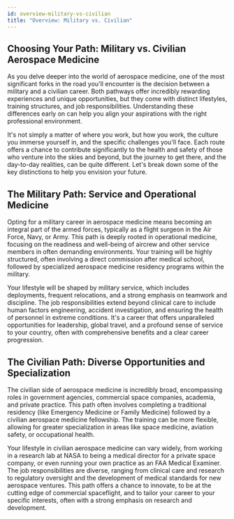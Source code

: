 ```yaml
---
id: overview-military-vs-civilian
title: "Overview: Military vs. Civilian"
---
```


## Choosing Your Path: Military vs. Civilian Aerospace Medicine

As you delve deeper into the world of aerospace medicine, one of the most significant forks in the road you'll encounter is the decision between a military and a civilian career. Both pathways offer incredibly rewarding experiences and unique opportunities, but they come with distinct lifestyles, training structures, and job responsibilities. Understanding these differences early on can help you align your aspirations with the right professional environment.

It's not simply a matter of where you work, but how you work, the culture you immerse yourself in, and the specific challenges you'll face. Each route offers a chance to contribute significantly to the health and safety of those who venture into the skies and beyond, but the journey to get there, and the day-to-day realities, can be quite different. Let's break down some of the key distinctions to help you envision your future.

## The Military Path: Service and Operational Medicine

Opting for a military career in aerospace medicine means becoming an integral part of the armed forces, typically as a flight surgeon in the Air Force, Navy, or Army. This path is deeply rooted in operational medicine, focusing on the readiness and well-being of aircrew and other service members in often demanding environments. Your training will be highly structured, often involving a direct commission after medical school, followed by specialized aerospace medicine residency programs within the military.

Your lifestyle will be shaped by military service, which includes deployments, frequent relocations, and a strong emphasis on teamwork and discipline. The job responsibilities extend beyond clinical care to include human factors engineering, accident investigation, and ensuring the health of personnel in extreme conditions. It's a career that offers unparalleled opportunities for leadership, global travel, and a profound sense of service to your country, often with comprehensive benefits and a clear career progression.

## The Civilian Path: Diverse Opportunities and Specialization

The civilian side of aerospace medicine is incredibly broad, encompassing roles in government agencies, commercial space companies, academia, and private practice. This path often involves completing a traditional residency (like Emergency Medicine or Family Medicine) followed by a civilian aerospace medicine fellowship. The training can be more flexible, allowing for greater specialization in areas like space medicine, aviation safety, or occupational health.

Your lifestyle in civilian aerospace medicine can vary widely, from working in a research lab at NASA to being a medical director for a private space company, or even running your own practice as an FAA Medical Examiner. The job responsibilities are diverse, ranging from clinical care and research to regulatory oversight and the development of medical standards for new aerospace ventures. This path offers a chance to innovate, to be at the cutting edge of commercial spaceflight, and to tailor your career to your specific interests, often with a strong emphasis on research and development.